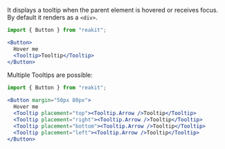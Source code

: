 It displays a tooltip when the parent element is hovered or receives focus. By default it renders as a `<div>`.

```jsx
import { Button } from "reakit";

<Button>
  Hover me
  <Tooltip>Tooltip</Tooltip>
</Button>
```

Multiple Tooltips are possible:

```jsx
import { Button } from "reakit";

<Button margin="50px 80px">
  Hover me
  <Tooltip placement="top"><Tooltip.Arrow />Tooltip</Tooltip>
  <Tooltip placement="right"><Tooltip.Arrow />Tooltip</Tooltip>
  <Tooltip placement="bottom"><Tooltip.Arrow />Tooltip</Tooltip>
  <Tooltip placement="left"><Tooltip.Arrow />Tooltip</Tooltip>
</Button>
```
